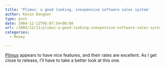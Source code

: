 ```yaml
---
title: 'Plimus: a good looking, inexpensive software sales system'
author: Kevin Dangoor
type: post
date: 2004-12-12T06:07:54+00:00
url: /2004/12/11/plimus-a-good-looking-inexpensive-software-sales-system/
categories:
  - Money

---
```

[Plimus][1] appears to have nice features, and their rates are excellent. As I get close to release, I&#8217;ll have to take a better look at this one.

 [1]: http://www.plimus.com/index.jsp "Plimus - The Software Store"